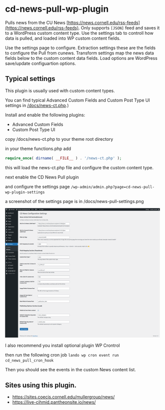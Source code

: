 # cd-news-pull-wp-plugin

Pulls news from the CU News [https://news.cornell.edu/rss-feeds](https://news.cornell.edu/rss-feeds). Only supports `[JSON]` feed and saves it to a WordPress custom content type.
Use the settings tab to controll how data is pulled, and loaded into WP custom content fields.

Use the settings page to configure. Extraction settings these are the fields to configure the Pull from cunews. Transform settings map the news data fields below to the custom content data fields. Load options are WordPress save/update configuartion options.

## Typical settings

This plugin is usually used with custom content types.

You can find typical Advanced Custom Fields and Custom Post Type UI settings in [/docs/news-ct.php](/docs/news-ct.php).) 

Install and enable the following plugins:

- Advanced Custom Fields
- Custom Post Type UI

copy /docs/news-ct.php to your theme root directory

in your theme functions.php add

```php
require_once( dirname( __FILE__ ) . '/news-ct.php' );
```

this will load the news-ct.php file and configure the custom content type.

next enable the CD News Pull plugin

and configure the settings page `/wp-admin/admin.php?page=cd-news-pull-wp-plugin-settings`

a screenshot of the settings page is in /docs/news-pull-settings.png

![news-pull-settings](/docs/news-pull-settings.png)

I also recommend you install optional plugin WP Crontrol

then run the following cron job `lando wp cron event run cd_news_pull_cron_hook`

Then you should see the events in the custom News content list.

## Sites using this plugin.
 - https://sites.coecis.cornell.edu/mullergroup/news/
 - https://live-cihmid.pantheonsite.io/news/
